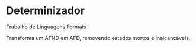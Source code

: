 # Determinizador
Trabalho de Linguagens Formais

Transforma um AFND em AFD, removendo estados mortos e inalcançáveis.
